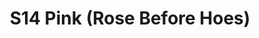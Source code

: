 ---
title: S14 Pink (Rose Before Hoes)
permalink: "/teams/s14-pink"
teamslug: s14-pink
members:
- Brett Chambers - Captain
- Matt Cline - QB
- Andrew Carr
- Caitlin Luczas
- Clay Arnold
- Greg Carter
- Greg Kenderdine
- Jason Clevenger
- Jay Stetz
- '"JJ" Johnson'
- Mike Buck
- Ryan Boyle
- Scott Rodney
teamid: 5102
name: S14 Pink
color: Rose Before Hoes
division: ''
---